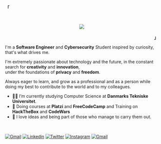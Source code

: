 
<!-- Profile -->



<p align="left"><strong><samp>「</samp></strong></p>
   <br>
   <p align="center">
          <image src="https://readme-typing-svg.herokuapp.com?color=F8003A&lines=Are+you+a+one+or+a+zero%3F">
              </p>
    <p align="right"><strong><samp>」</samp></strong></p>


I'm a **Software Engineer** and **Cybersecurity** Student inspired by curiosity, that's what drives me.

I'm extremely passionate about technology and the future, in the constant search for **creativity** and **innovation**, <br>under the foundations of **privacy** and **freedom**.

Always eager to learn, and grow as a professional and as a person while doing my best to contribute to the world and to my colleagues.


- 🧑‍🔬 I’m currently studying Computer Science at **Danmarks Tekniske Universitet**.
- 📖 Doing courses at **Platzi** and **FreeCodeCamp** and Training on **HackTheBox** and **CodeWars**
- 👯 I love ideas and being part of those who manage to carry them out.

<br><br>
   [![Gmail](https://img.shields.io/badge/yonasuriv-000000?style=for-the-badge&logo=&logoColor=white)](https://www.yonasuriv.com) [![Linkedin](https://img.shields.io/badge/LinkedIn-0077B5?style=for-the-badge&logo=linkedin&logoColor=white)](https://www.linkedin.com/in/yonadirico) [![Twitter](	https://img.shields.io/badge/Twitter-1DA1F2?style=for-the-badge&logo=twitter&logoColor=white)](https://twitter.com/yonasuriv) [![Instagram](https://img.shields.io/badge/Instagram-E4405F?style=for-the-badge&logo=instagram&logoColor=white)](https://www.instagram.com/yonadirico/) [![Gmail](https://img.shields.io/badge/Gmail-D14836?style=for-the-badge&logo=gmail&logoColor=white)](mailto:dev@yonasuriv.com) 

<!--
<br>
        <br>
<h3 align="left">Stats</h3>
<p align="center"> <a href=""><img src="https://github-profile-trophy.vercel.app/?username=yonasuriv" alt="yonasuriv" /></a> </p>


<h3 align="left">Connect with me</h3>
<p align="left">
<a href="https://codepen.io/yonasuriv" target="blank"><img align="center" src="https://raw.githubusercontent.com/rahuldkjain/github-profile-readme-generator/master/src/images/icons/Social/codepen.svg" alt="yonasuriv" height="30" width="40" /></a>
<a href="https://dev.to/yonasuriv" target="blank"><img align="center" src="https://raw.githubusercontent.com/rahuldkjain/github-profile-readme-generator/master/src/images/icons/Social/devto.svg" alt="yonasuriv" height="30" width="40" /></a>
<a href="https://twitter.com/yonasuriv" target="blank"><img align="center" src="https://raw.githubusercontent.com/rahuldkjain/github-profile-readme-generator/master/src/images/icons/Social/twitter.svg" alt="yonasuriv" height="30" width="40" /></a>
<a href="https://linkedin.com/in/yonadirico" target="blank"><img align="center" src="https://raw.githubusercontent.com/rahuldkjain/github-profile-readme-generator/master/src/images/icons/Social/linked-in-alt.svg" alt="yonadirico" height="30" width="40" /></a>
<a href="https://stackoverflow.com/users/15966024" target="blank"><img align="center" src="https://raw.githubusercontent.com/rahuldkjain/github-profile-readme-generator/master/src/images/icons/Social/stack-overflow.svg" alt="15966024" height="30" width="40" /></a>
<a href="https://codesandbox.com/yonasuriv" target="blank"><img align="center" src="https://raw.githubusercontent.com/rahuldkjain/github-profile-readme-generator/master/src/images/icons/Social/codesandbox.svg" alt="yonasuriv" height="30" width="40" /></a>
<a href="https://kaggle.com/jonathandirico" target="blank"><img align="center" src="https://raw.githubusercontent.com/rahuldkjain/github-profile-readme-generator/master/src/images/icons/Social/kaggle.svg" alt="jonathandirico" height="30" width="40" /></a>
<a href="https://fb.com/yonadirico" target="blank"><img align="center" src="https://raw.githubusercontent.com/rahuldkjain/github-profile-readme-generator/master/src/images/icons/Social/facebook.svg" alt="yonadirico" height="30" width="40" /></a>
<a href="https://instagram.com/yonadirico" target="blank"><img align="center" src="https://raw.githubusercontent.com/rahuldkjain/github-profile-readme-generator/master/src/images/icons/Social/instagram.svg" alt="yonadirico" height="30" width="40" /></a>
<a href="https://hashnode.com/@yonasuriv" target="blank"><img align="center" src="https://raw.githubusercontent.com/rahuldkjain/github-profile-readme-generator/master/src/images/icons/Social/hashnode.svg" alt="@yonasuriv" height="30" width="40" /></a>
<a href="https://medium.com/yonasuriv" target="blank"><img align="center" src="https://raw.githubusercontent.com/rahuldkjain/github-profile-readme-generator/master/src/images/icons/Social/medium.svg" alt="yonasuriv" height="30" width="40" /></a>
<a href="https://www.codechef.com/users/yonasuriv" target="blank"><img align="center" src="https://cdn.jsdelivr.net/npm/simple-icons@3.1.0/icons/codechef.svg" alt="yonasuriv" height="30" width="40" /></a>
<a href="https://www.hackerrank.com/yonasuriv" target="blank"><img align="center" src="https://raw.githubusercontent.com/rahuldkjain/github-profile-readme-generator/master/src/images/icons/Social/hackerrank.svg" alt="yonasuriv" height="30" width="40" /></a>
<a href="https://www.leetcode.com/yonasuriv" target="blank"><img align="center" src="https://raw.githubusercontent.com/rahuldkjain/github-profile-readme-generator/master/src/images/icons/Social/leet-code.svg" alt="yonasuriv" height="30" width="40" /></a>
<a href="https://www.hackerearth.com/@yonasuriv" target="blank"><img align="center" src="https://raw.githubusercontent.com/rahuldkjain/github-profile-readme-generator/master/src/images/icons/Social/hackerearth.svg" alt="@yonasuriv" height="30" width="40" /></a>
<a href="https://auth.geeksforgeeks.org/user/yonasuriv" target="blank"><img align="center" src="https://raw.githubusercontent.com/rahuldkjain/github-profile-readme-generator/master/src/images/icons/Social/geeks-for-geeks.svg" alt="yonasuriv" height="30" width="40" /></a>
<a href="https://www.topcoder.com/members/yonasuriv" target="blank"><img align="center" src="https://raw.githubusercontent.com/rahuldkjain/github-profile-readme-generator/master/src/images/icons/Social/topcoder.svg" alt="yonasuriv" height="30" width="40" /></a>
<a href="https://discord.gg/P399qrZA" target="blank"><img align="center" src="https://raw.githubusercontent.com/rahuldkjain/github-profile-readme-generator/master/src/images/icons/Social/discord.svg" alt="P399qrZA" height="30" width="40" /></a>
</p>

 
<!-- <h3 align="left">Languages and Tools I currently use or I'm learning</h3>
<p align="left"> <a href="https://angular.io" target="_blank" rel="noreferrer"> <img src="https://angular.io/assets/images/logos/angular/angular.svg" alt="angular" width="40" height="40"/> </a> <a href="https://angular.io" target="_blank" rel="noreferrer"> <img src="https://raw.githubusercontent.com/devicons/devicon/master/icons/angularjs/angularjs-original-wordmark.svg" alt="angularjs" width="40" height="40"/> </a> <a href="https://www.arduino.cc/" target="_blank" rel="noreferrer"> <img src="https://cdn.worldvectorlogo.com/logos/arduino-1.svg" alt="arduino" width="40" height="40"/> </a> <a href="https://aws.amazon.com" target="_blank" rel="noreferrer"> <img src="https://raw.githubusercontent.com/devicons/devicon/master/icons/amazonwebservices/amazonwebservices-original-wordmark.svg" alt="aws" width="40" height="40"/> </a> <a href="https://azure.microsoft.com/en-in/" target="_blank" rel="noreferrer"> <img src="https://www.vectorlogo.zone/logos/microsoft_azure/microsoft_azure-icon.svg" alt="azure" width="40" height="40"/> </a> <a href="https://www.gnu.org/software/bash/" target="_blank" rel="noreferrer"> <img src="https://www.vectorlogo.zone/logos/gnu_bash/gnu_bash-icon.svg" alt="bash" width="40" height="40"/> </a> <a href="https://canvasjs.com" target="_blank" rel="noreferrer"> <img src="https://raw.githubusercontent.com/Hardik0307/Hardik0307/master/assets/canvasjs-charts.svg" alt="canvasjs" width="40" height="40"/> </a> <a href="https://www.w3schools.com/css/" target="_blank" rel="noreferrer"> <img src="https://raw.githubusercontent.com/devicons/devicon/master/icons/css3/css3-original-wordmark.svg" alt="css3" width="40" height="40"/> </a> <a  <a href="https://www.docker.com/" target="_blank" rel="noreferrer"> <img src="https://raw.githubusercontent.com/devicons/devicon/master/icons/docker/docker-original-wordmark.svg" alt="docker" width="40" height="40"/> </a> <a href="https://dotnet.microsoft.com/" target="_blank" rel="noreferrer"> <img src="https://raw.githubusercontent.com/devicons/devicon/master/icons/dot-net/dot-net-original-wordmark.svg" alt="dotnet" width="40" height="40"/> </a> <a href="https://firebase.google.com/" target="_blank" rel="noreferrer"> <img src="https://www.vectorlogo.zone/logos/firebase/firebase-icon.svg" alt="firebase" width="40" height="40"/> </a> <a href="https://flask.palletsprojects.com/" target="_blank" rel="noreferrer"> <img src="https://www.vectorlogo.zone/logos/pocoo_flask/pocoo_flask-icon.svg" alt="flask" width="40" height="40"/> </a> <a href="https://cloud.google.com" target="_blank" rel="noreferrer"> <img src="https://www.vectorlogo.zone/logos/google_cloud/google_cloud-icon.svg" alt="gcp" width="40" height="40"/> </a> <a href="https://git-scm.com/" target="_blank" rel="noreferrer"> <img src="https://www.vectorlogo.zone/logos/git-scm/git-scm-icon.svg" alt="git" width="40" height="40"/> </a> <a href="https://golang.org" target="_blank" rel="noreferrer"> <img src="https://raw.githubusercontent.com/devicons/devicon/master/icons/go/go-original.svg" alt="go" width="40" height="40"/> </a> <a href="https://www.w3.org/html/" target="_blank" rel="noreferrer"> <img src="https://raw.githubusercontent.com/devicons/devicon/master/icons/html5/html5-original-wordmark.svg" alt="html5" width="40" height="40"/> </a> <a href="https://ifttt.com/" target="_blank" rel="noreferrer"> <img src="https://www.vectorlogo.zone/logos/ifttt/ifttt-ar21.svg" alt="ifttt" width="40" height="40"/> </a> <a href="https://developer.mozilla.org/en-US/docs/Web/JavaScript" target="_blank" rel="noreferrer"> <img src="https://raw.githubusercontent.com/devicons/devicon/master/icons/javascript/javascript-original.svg" alt="javascript" width="40" height="40"/> </a> <a href="https://kubernetes.io" target="_blank" rel="noreferrer"> <img src="https://www.vectorlogo.zone/logos/kubernetes/kubernetes-icon.svg" alt="kubernetes" width="40" height="40"/> </a> <a href="https://laravel.com/" target="_blank" rel="noreferrer"> <img src="https://raw.githubusercontent.com/devicons/devicon/master/icons/laravel/laravel-plain-wordmark.svg" alt="laravel" width="40" height="40"/> </a> <a href="https://www.linux.org/" target="_blank" rel="noreferrer"> <img src="https://raw.githubusercontent.com/devicons/devicon/master/icons/linux/linux-original.svg" alt="linux" width="40" height="40"/> </a> <a href="https://www.mongodb.com/" target="_blank" rel="noreferrer"> <img src="https://raw.githubusercontent.com/devicons/devicon/master/icons/mongodb/mongodb-original-wordmark.svg" alt="mongodb" width="40" height="40"/> </a> <a href="https://www.mysql.com/" target="_blank" rel="noreferrer"> <img src="https://raw.githubusercontent.com/devicons/devicon/master/icons/mysql/mysql-original-wordmark.svg" alt="mysql" width="40" height="40"/> </a> <a href="https://nodejs.org" target="_blank" rel="noreferrer"> <img src="https://raw.githubusercontent.com/devicons/devicon/master/icons/nodejs/nodejs-original-wordmark.svg" alt="nodejs" width="40" height="40"/> </a> <a href="https://www.oracle.com/" target="_blank" rel="noreferrer"> <img src="https://raw.githubusercontent.com/devicons/devicon/master/icons/oracle/oracle-original.svg" alt="oracle" width="40" height="40"/> </a> <a href="https://www.postgresql.org" target="_blank" rel="noreferrer"> <img src="https://raw.githubusercontent.com/devicons/devicon/master/icons/postgresql/postgresql-original-wordmark.svg" alt="postgresql" width="40" height="40"/> </a> <a href="https://www.python.org" target="_blank" rel="noreferrer"> <img src="https://raw.githubusercontent.com/devicons/devicon/master/icons/python/python-original.svg" alt="python" width="40" height="40"/> </a> <a href="https://reactjs.org/" target="_blank" rel="noreferrer"> <img src="https://raw.githubusercontent.com/devicons/devicon/master/icons/react/react-original-wordmark.svg" alt="react" width="40" height="40"/> </a> <a href="https://sass-lang.com" target="_blank" rel="noreferrer"> <img src="https://raw.githubusercontent.com/devicons/devicon/master/icons/sass/sass-original.svg" alt="sass" width="40" height="40"/> </a> <a href="https://www.tensorflow.org" target="_blank" rel="noreferrer"> <img src="https://www.vectorlogo.zone/logos/tensorflow/tensorflow-icon.svg" alt="tensorflow" width="40" height="40"/> </a> <a href="https://unity.com/" target="_blank" rel="noreferrer"> <img src="https://www.vectorlogo.zone/logos/unity3d/unity3d-icon.svg" alt="unity" width="40" height="40"/> </a> <a href="https://vuejs.org/" target="_blank" rel="noreferrer"> <img src="https://raw.githubusercontent.com/devicons/devicon/master/icons/vuejs/vuejs-original-wordmark.svg" alt="vuejs" width="40" height="40"/> </a> <a href="https://zapier.com" target="_blank" rel="noreferrer"> <img src="https://www.vectorlogo.zone/logos/zapier/zapier-icon.svg" alt="zapier" width="40" height="40"/> </a> </p> 


<p><img align="center" src="https://github-readme-stats.vercel.app/api/top-langs?username=yonasuriv&show_icons=true&locale=en&layout=compact" alt="yonasuriv" /></p>

<p><img align="center" src="https://github-readme-stats.vercel.app/api?username=yonasuriv&show_icons=true&locale=en" alt="yonasuriv" /></p>

<p><img align="center" src="https://github-readme-streak-stats.herokuapp.com/?user=yonasuriv&" alt="yonasuriv" /></p>

<h3 align="left">Support</h3>
<p><a href="https://www.buymeacoffee.com/yonasuriv"> <img align="center" src="https://cdn.buymeacoffee.com/buttons/v2/default-yellow.png" height="50" width="210" alt="yonasuriv" /></a><a href="https://ko-fi.com/yonasuriv">  <img align="center" src="https://cdn.ko-fi.com/cdn/kofi3.png?v=3" height="50" width="210" alt="yonasuriv" /></a></p><br><br><br>

### Contact me  🌏



